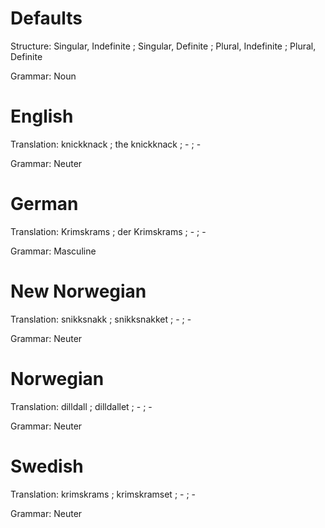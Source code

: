 Defaults
========

Structure: Singular, Indefinite ; Singular, Definite ; Plural, Indefinite ; Plural, Definite

Grammar:   Noun



English
=======

Translation: knickknack ; the knickknack ; - ; -

Grammar:     Neuter



German
======

Translation: Krimskrams ; der Krimskrams ; - ; -

Grammar:     Masculine



New Norwegian
=============

Translation: snikksnakk ; snikksnakket ; - ; -

Grammar:     Neuter



Norwegian
=========

Translation: dilldall ; dilldallet ; - ; -

Grammar:     Neuter



Swedish
=======

Translation: krimskrams ; krimskramset ; - ; -

Grammar:     Neuter
